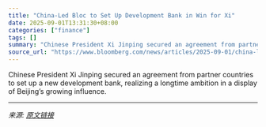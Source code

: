 ```yaml
---
title: "China-Led Bloc to Set Up Development Bank in Win for Xi"
date: 2025-09-01T13:31:30+08:00
categories: ["finance"]
tags: []
summary: "Chinese President Xi Jinping secured an agreement from partner countries to set up a new development bank, realizing a longtime ambition in a display of Beijing’s growing influence."
source_url: "https://www.bloomberg.com/news/articles/2025-09-01/china-led-bloc-agrees-to-set-up-development-bank-in-win-for-xi"
---
```


Chinese President Xi Jinping secured an agreement from partner countries to set up a new development bank, realizing a longtime ambition in a display of Beijing’s growing influence.

---

*来源: [原文链接](https://www.bloomberg.com/news/articles/2025-09-01/china-led-bloc-agrees-to-set-up-development-bank-in-win-for-xi)*

